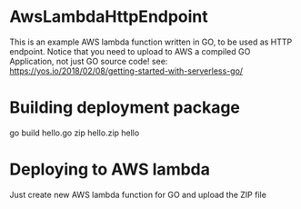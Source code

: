 # AwsLambdaHttpEndpoint
This is an example AWS lambda function written in GO, to be used as HTTP endpoint.
Notice that you need to upload to AWS a compiled GO Application, not just GO source code!
see: https://yos.io/2018/02/08/getting-started-with-serverless-go/

# Building deployment package
go build hello.go
zip hello.zip hello

# Deploying to AWS lambda
Just create new AWS lambda function for GO and upload the ZIP file